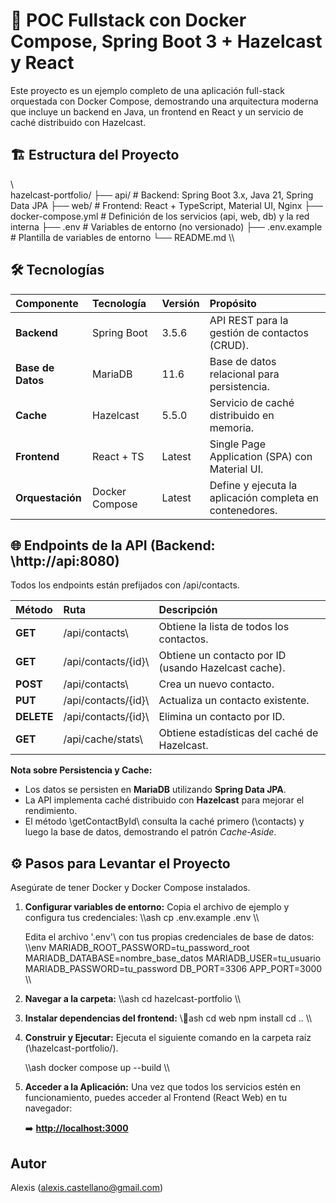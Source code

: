 # 🚀 POC Fullstack con Docker Compose, Spring Boot 3 + Hazelcast y React 

Este proyecto es un ejemplo completo de una aplicación full-stack orquestada con Docker Compose, demostrando una arquitectura moderna que incluye un backend en Java, un frontend en React y un servicio de caché distribuido con Hazelcast.

## 🏗️ Estructura del Proyecto

\\\
hazelcast-portfolio/
├── api/               # Backend: Spring Boot 3.x, Java 21, Spring Data JPA
├── web/               # Frontend: React + TypeScript, Material UI, Nginx
├── docker-compose.yml # Definición de los servicios (api, web, db) y la red interna
├── .env               # Variables de entorno (no versionado)
├── .env.example       # Plantilla de variables de entorno
└── README.md
\\\

## 🛠️ Tecnologías

| Componente | Tecnología | Versión | Propósito |
| :--- | :--- | :--- | :--- |
| **Backend** | Spring Boot | 3.5.6 | API REST para la gestión de contactos (CRUD). |
| **Base de Datos** | MariaDB | 11.6 | Base de datos relacional para persistencia. |
| **Cache** | Hazelcast | 5.5.0 | Servicio de caché distribuido en memoria. |
| **Frontend** | React + TS | Latest | Single Page Application (SPA) con Material UI. |
| **Orquestación**| Docker Compose| Latest | Define y ejecuta la aplicación completa en contenedores. |

## 🌐 Endpoints de la API (Backend: \http://api:8080\)

Todos los endpoints están prefijados con \/api/contacts\.

| Método | Ruta | Descripción |
| :--- | :--- | :--- |
| **GET** | \/api/contacts\ | Obtiene la lista de todos los contactos. |
| **GET** | \/api/contacts/{id}\ | Obtiene un contacto por ID (usando Hazelcast cache). |
| **POST** | \/api/contacts\ | Crea un nuevo contacto. |
| **PUT** | \/api/contacts/{id}\ | Actualiza un contacto existente. |
| **DELETE** | \/api/contacts/{id}\ | Elimina un contacto por ID. |
| **GET** | \/api/cache/stats\ | Obtiene estadísticas del caché de Hazelcast. |

**Nota sobre Persistencia y Cache:**
* Los datos se persisten en **MariaDB** utilizando **Spring Data JPA**.
* La API implementa caché distribuido con **Hazelcast** para mejorar el rendimiento.
* El método \getContactById\ consulta la caché primero (\contacts\) y luego la base de datos, demostrando el patrón *Cache-Aside*.

## ⚙️ Pasos para Levantar el Proyecto

Asegúrate de tener Docker y Docker Compose instalados.

1.  **Configurar variables de entorno:**
    Copia el archivo de ejemplo y configura tus credenciales:
    \\\ash
    cp .env.example .env
    \\\
    
    Edita el archivo \'.env'\ con tus propias credenciales de base de datos:
    \\\env
    MARIADB_ROOT_PASSWORD=tu_password_root
    MARIADB_DATABASE=nombre_base_datos
    MARIADB_USER=tu_usuario
    MARIADB_PASSWORD=tu_password
    DB_PORT=3306
    APP_PORT=3000
    \\\

2.  **Navegar a la carpeta:**
    \\\ash
    cd hazelcast-portfolio
    \\\

3.  **Instalar dependencias del frontend:**
    \\\ash
    cd web
    npm install
    cd ..
    \\\

4.  **Construir y Ejecutar:**
    Ejecuta el siguiente comando en la carpeta raíz (\hazelcast-portfolio/\).

    \\\ash
    docker compose up --build
    \\\

5.  **Acceder a la Aplicación:**
    Una vez que todos los servicios estén en funcionamiento, puedes acceder al Frontend (React Web) en tu navegador:

    ➡️ **[http://localhost:3000](http://localhost:3000)**


## Autor

Alexis (alexis.castellano@gmail.com)